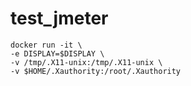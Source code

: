 # test_jmeter
```
docker run -it \
-e DISPLAY=$DISPLAY \
-v /tmp/.X11-unix:/tmp/.X11-unix \
-v $HOME/.Xauthority:/root/.Xauthority
```

